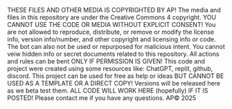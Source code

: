 THESE FILES AND OTHER MEDIA IS COPYRIGHTED BY AP! The media and files in this repository are under the Creative Commons 4 copyright. YOU CANNOT USE THE CODE OR MEDIA WITHOUT EXPLICIT CONSENT! You are not allowed to reproduce, distribute, or remove or modify the license info, version info/number, and other copyright and licensing info or code. The bot can also not be used or repurposed for malicious intent. You cannot veiw hidden info or secret documents related to this repository. All actions and rules can be bent ONLY IF PERMISSION IS GIVEN! This code and project were created using some resources like: ChatGPT, replit, github, discord. This project can be used for free as help or ideas BUT CANNOT BE USED AS A TEMPLATE OR A DIRECT COPY! Versions will be released here as we beta test them. ALL CODE WILL WORK HERE (hopefully) IF IT IS POSTED! Please contact me if you have any questions. AP© 2025 
